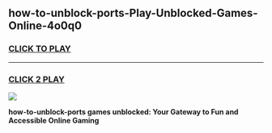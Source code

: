 
## how-to-unblock-ports-Play-Unblocked-Games-Online-4o0q0
<h3>
<a href="https://premium76.site?title=how-to-unblock-ports&ref=25A">CLICK TO PLAY</a></h3>
<hr>

<h3>
<a href="https://premium76.site?title=how-to-unblock-ports&ref=25A">CLICK 2 PLAY</a>
  
</h3>

<a href="https://premium76.site?title=how-to-unblock-ports&ref=25A"><img src="https://clearcache.store/games.png"></a>


**how-to-unblock-ports games unblocked: Your Gateway to Fun and Accessible Online Gaming**
